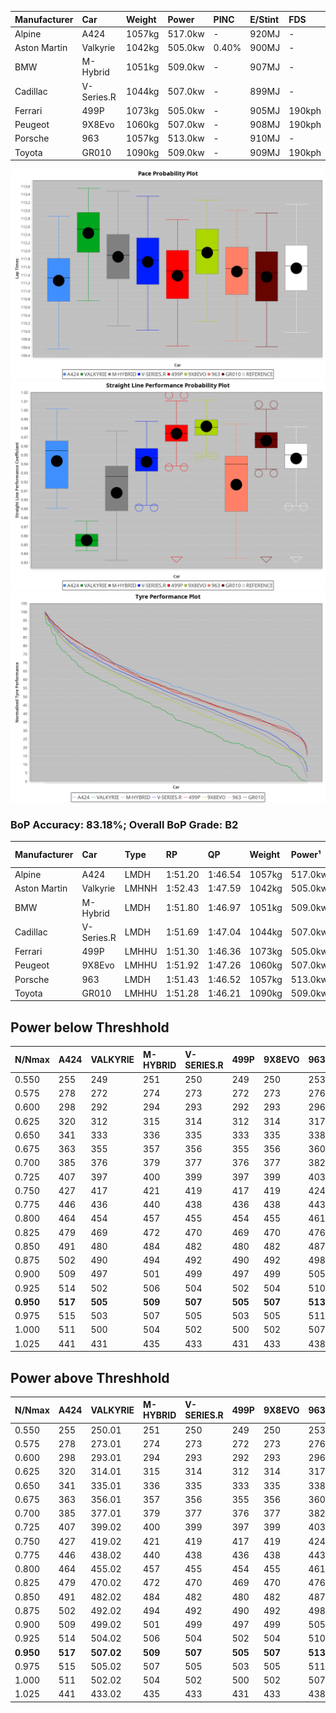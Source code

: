| Manufacturer | Car        | Weight | Power   | PINC    | E/Stint | FDS     |
|:-|:-|:-|:-|:-|:-|:-|
| Alpine       | A424       | 1057kg | 517.0kw |    -    | 920MJ   |    -    |
| Aston Martin | Valkyrie   | 1042kg | 505.0kw | 0.40%   | 900MJ   |    -    |
| BMW          | M-Hybrid   | 1051kg | 509.0kw |    -    | 907MJ   |    -    |
| Cadillac     | V-Series.R | 1044kg | 507.0kw |    -    | 899MJ   |    -    |
| Ferrari      | 499P       | 1073kg | 505.0kw |    -    | 905MJ   | 190kph  |
| Peugeot      | 9X8Evo     | 1060kg | 507.0kw |    -    | 908MJ   | 190kph  |
| Porsche      | 963        | 1057kg | 513.0kw |    -    | 910MJ   |    -    |
| Toyota       | GR010      | 1090kg | 509.0kw |    -    | 909MJ   | 190kph  |

![PACECHART](./IMG/ACOMETHOD.png)
![STRAIGHTLINEPERFORMANCECHART](./IMG/ACOMETHOD_sp.png)
![TYREPERFORMANCECHART](./IMG/ACOMETHOD_tw.png)

### BoP Accuracy: 83.18%; Overall BoP Grade: B2
| Manufacturer | Car        | Type  | RP      | QP      | Weight | Power¹  | Threshhold | PINC    | Power²   | E/Stint | AVG Vmax  | FDS     | RDLC | L/Stint | BOP-Grade | Model Accuracy | Model Points | Match% | SimDiff |
|:-|:-|:-|:-|:-|:-|:-|:-|:-|:-|:-|:-|:-|:-|:-|:-|:-|:-|:-|:-|
| Alpine       | A424       | LMDH  | 1:51.20 | 1:46.54 | 1057kg | 517.0kw | 210.0kph   |    -    | 517.00kw |  920MJ  | 283.15kph |    -    | 1.01 | 34      | -B2       | 99.58%         | 1429         | 82.79% | -0.05   |
| Aston Martin | Valkyrie   | LMHNH | 1:52.43 | 1:47.59 | 1042kg | 505.0kw | 210.0kph   | 0.40%   | 507.00kw |  900MJ  | 269.25kph |    -    | 1.05 | 34      | +Ω1       | 100.00%        | 247          | 44.29% | #       |
| BMW          | M-Hybrid   | LMDH  | 1:51.80 | 1:46.97 | 1051kg | 509.0kw | 210.0kph   |    -    | 509.00kw |  907MJ  | 277.28kph |    -    | 1.03 | 34      | ~A1       | 99.97%         | 2912         | 98.80% | -0.03   |
| Cadillac     | V-Series.R | LMDH  | 1:51.69 | 1:47.04 | 1044kg | 507.0kw | 210.0kph   |    -    | 507.00kw |  899MJ  | 281.13kph |    -    | 1.03 | 34      | +A2       | 99.49%         | 5225         | 91.93% | +0.61   |
| Ferrari      | 499P       | LMHHU | 1:51.30 | 1:46.36 | 1073kg | 505.0kw | 210.0kph   |    -    | 505.00kw |  905MJ  | 284.62kph | 190kph  | 1.03 | 34      | -B2       | 100.00%        | 5378         | 83.01% | +0.66   |
| Peugeot      | 9X8Evo     | LMHHU | 1:51.92 | 1:47.26 | 1060kg | 507.0kw | 210.0kph   |    -    | 507.00kw |  908MJ  | 287.38kph | 190kph  | 1.00 | 34      | +B1       | 100.00%        | 1459         | 86.48% | +0.30   |
| Porsche      | 963        | LMDH  | 1:51.43 | 1:46.52 | 1057kg | 513.0kw | 210.0kph   |    -    | 513.00kw |  910MJ  | 278.78kph |    -    | 1.02 | 34      | -A2       | 99.92%         | 14207        | 91.62% | +0.20   |
| Toyota       | GR010      | LMHHU | 1:51.28 | 1:46.21 | 1090kg | 509.0kw | 210.0kph   |    -    | 509.00kw |  909MJ  | 282.31kph | 190kph  | 1.01 | 34      | -B1       | 99.86%         | 4280         | 86.47% | +0.67   |

## Power below Threshhold
| N/Nmax    | A424    | VALKYRIE | M-HYBRID | V-SERIES.R | 499P    | 9X8EVO  | 963     | GR010   |
|:-|:-|:-|:-|:-|:-|:-|:-|:-|
|  0.550    |  255    |  249     |  251     |  250       |  249    |  250    |  253    |  251    |
|  0.575    |  278    |  272     |  274     |  273       |  272    |  273    |  276    |  274    |
|  0.600    |  298    |  292     |  294     |  293       |  292    |  293    |  296    |  294    |
|  0.625    |  320    |  312     |  315     |  314       |  312    |  314    |  317    |  315    |
|  0.650    |  341    |  333     |  336     |  335       |  333    |  335    |  338    |  336    |
|  0.675    |  363    |  355     |  357     |  356       |  355    |  356    |  360    |  357    |
|  0.700    |  385    |  376     |  379     |  377       |  376    |  377    |  382    |  379    |
|  0.725    |  407    |  397     |  400     |  399       |  397    |  399    |  403    |  400    |
|  0.750    |  427    |  417     |  421     |  419       |  417    |  419    |  424    |  421    |
|  0.775    |  446    |  436     |  440     |  438       |  436    |  438    |  443    |  440    |
|  0.800    |  464    |  454     |  457     |  455       |  454    |  455    |  461    |  457    |
|  0.825    |  479    |  469     |  472     |  470       |  469    |  470    |  476    |  472    |
|  0.850    |  491    |  480     |  484     |  482       |  480    |  482    |  487    |  484    |
|  0.875    |  502    |  490     |  494     |  492       |  490    |  492    |  498    |  494    |
|  0.900    |  509    |  497     |  501     |  499       |  497    |  499    |  505    |  501    |
|  0.925    |  514    |  502     |  506     |  504       |  502    |  504    |  510    |  506    |
| **0.950** | **517** | **505**  | **509**  | **507**    | **505** | **507** | **513** | **509** |
|  0.975    |  515    |  503     |  507     |  505       |  503    |  505    |  511    |  507    |
|  1.000    |  511    |  500     |  504     |  502       |  500    |  502    |  507    |  504    |
|  1.025    |  441    |  431     |  435     |  433       |  431    |  433    |  438    |  435    |

## Power above Threshhold
| N/Nmax    | A424    | VALKYRIE   | M-HYBRID | V-SERIES.R | 499P    | 9X8EVO  | 963     | GR010   |
|:-|:-|:-|:-|:-|:-|:-|:-|:-|
|  0.550    |  255    |  250.01    |  251     |  250       |  249    |  250    |  253    |  251    |
|  0.575    |  278    |  273.01    |  274     |  273       |  272    |  273    |  276    |  274    |
|  0.600    |  298    |  293.01    |  294     |  293       |  292    |  293    |  296    |  294    |
|  0.625    |  320    |  314.01    |  315     |  314       |  312    |  314    |  317    |  315    |
|  0.650    |  341    |  335.01    |  336     |  335       |  333    |  335    |  338    |  336    |
|  0.675    |  363    |  356.01    |  357     |  356       |  355    |  356    |  360    |  357    |
|  0.700    |  385    |  377.01    |  379     |  377       |  376    |  377    |  382    |  379    |
|  0.725    |  407    |  399.02    |  400     |  399       |  397    |  399    |  403    |  400    |
|  0.750    |  427    |  419.02    |  421     |  419       |  417    |  419    |  424    |  421    |
|  0.775    |  446    |  438.02    |  440     |  438       |  436    |  438    |  443    |  440    |
|  0.800    |  464    |  455.02    |  457     |  455       |  454    |  455    |  461    |  457    |
|  0.825    |  479    |  470.02    |  472     |  470       |  469    |  470    |  476    |  472    |
|  0.850    |  491    |  482.02    |  484     |  482       |  480    |  482    |  487    |  484    |
|  0.875    |  502    |  492.02    |  494     |  492       |  490    |  492    |  498    |  494    |
|  0.900    |  509    |  499.02    |  501     |  499       |  497    |  499    |  505    |  501    |
|  0.925    |  514    |  504.02    |  506     |  504       |  502    |  504    |  510    |  506    |
| **0.950** | **517** | **507.02** | **509**  | **507**    | **505** | **507** | **513** | **509** |
|  0.975    |  515    |  505.02    |  507     |  505       |  503    |  505    |  511    |  507    |
|  1.000    |  511    |  502.02    |  504     |  502       |  500    |  502    |  507    |  504    |
|  1.025    |  441    |  433.02    |  435     |  433       |  431    |  433    |  438    |  435    |
